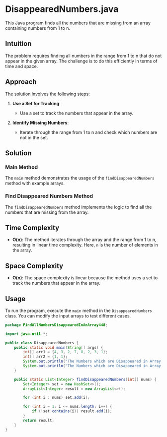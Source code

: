 # DisappearedNumbers.java

This Java program finds all the numbers that are missing from an array containing numbers from 1 to n.

## Intuition

The problem requires finding all numbers in the range from 1 to n that do not appear in the given array. The challenge is to do this efficiently in terms of time and space.

## Approach

The solution involves the following steps:

1. **Use a Set for Tracking**:
   - Use a set to track the numbers that appear in the array.

2. **Identify Missing Numbers**:
   - Iterate through the range from 1 to n and check which numbers are not in the set.

## Solution

### Main Method

The `main` method demonstrates the usage of the `findDisappearedNumbers` method with example arrays.

### Find Disappeared Numbers Method

The `findDisappearedNumbers` method implements the logic to find all the numbers that are missing from the array.

## Time Complexity

- **O(n)**: The method iterates through the array and the range from 1 to n, resulting in linear time complexity. Here, `n` is the number of elements in the array.

## Space Complexity

- **O(n)**: The space complexity is linear because the method uses a set to track the numbers that appear in the array.

## Usage

To run the program, execute the `main` method in the `DisappearedNumbers` class. You can modify the input arrays to test different cases.

```java
package FindAllNumbersDisappearedInAnArray448;

import java.util.*;

public class DisappearedNumbers {
    public static void main(String[] args) {
        int[] arr1 = {4, 3, 2, 7, 8, 2, 3, 1};
        int[] arr2 = {1, 1};
        System.out.println("The Numbers which are Disappeared in Array " + Arrays.toString(arr1) + " is: " + findDisappearedNumbers(arr1));
        System.out.println("The Numbers which are Disappeared in Array " + Arrays.toString(arr2) + " is: " + findDisappearedNumbers(arr2));
    }

    public static List<Integer> findDisappearedNumbers(int[] nums) {
        Set<Integer> set = new HashSet<>();
        ArrayList<Integer> result = new ArrayList<>();

        for (int i : nums) set.add(i);

        for (int i = 1; i <= nums.length; i++) {
            if (!set.contains(i)) result.add(i);
        }
        return result;
    }
}